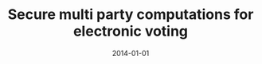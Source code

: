 ---
title: "Secure multi party computations for electronic voting"
collection: publications
category: theses
permalink: /publication/2014-01-01-Secure-multi-party-computations-for-electronic-voting
date: 2014-01-01
venue: 'MSc thesis. Athens, Greece: MPLA Graduate Program, University of Athens~…'
citation: ' Panagiotis Grontas, &quot;Secure multi party computations for electronic voting.&quot; MSc thesis. Athens, Greece: MPLA Graduate Program, University of Athens~…, 2014.'
excerpt: ' In this thesis, we study the problem of electronic voting as a general decision making process that can
 be implemented using multi party computations, fulfilling strict and often conflicting security requirements. To this end, we review relevant cryptographic techniques and their combinations to form voting
 protocols. More specifically, we analyze schemes based on homomorphic cryptosystems, mixnets with proofs of shuffles and blind signatures. We analyze how they achieve integrity and privacy in the voting process, while keeping efficiency. We examine the types of social choice functions that can be
 supported by each protocol. We provide two proof of concept implementations. Moreover, we review
 ways to thwart stronger adversaries by adding receipt freeness and coercion resistance to voting systems. We build on the latter concept to propose a modification to a well known protocol. Finally, we  study two actual e-Voting implementations namely Helios and Prêt à Voter .'
---